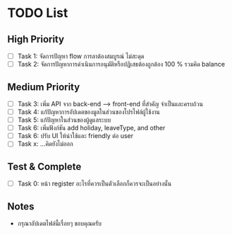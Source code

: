 # TODO List

## High Priority
- [ ] Task 1: จัดการปัญหา flow การลาต้องสมบูรณ์ ไม่สะดุด
- [ ] Task 2: จัดการปัญหาการดำเนินการอนุมัติหรือปฏิเสธต้องถูกต้อง 100 % รวมคิด balance

## Medium Priority
- [ ] Task 3: เพิ่ม API จาก back-end --> front-end ที่สำคัญ จำเป็นและครบถ้วน
- [ ] Task 4: แก้ปัญหาการอัปเดตของมูลในส่วนของโปรไฟล์ผู้ใช้งาน
- [ ] Task 5: แก้ปัญหาในส่วนของผู้ดูแลระบบ
- [ ] Task 6: เพิ่มฟังก์ชัน add holiday, leaveType, and other
- [ ] Task 6: ปรับ UI ให้น่าใช้และ friendly ต่อ user
- [ ] Task x: ...คิดยังไม่ออก

## Test & Complete
- [ ] Task 0: หน้า register อะไรที่ควรเป็นตัวเลือกก็ควรจะเป็นอย่างนั้น


## Notes
- กรุณาอัปเดตไฟล์นี้เรื่อยๆ ขอบคุณครับ
